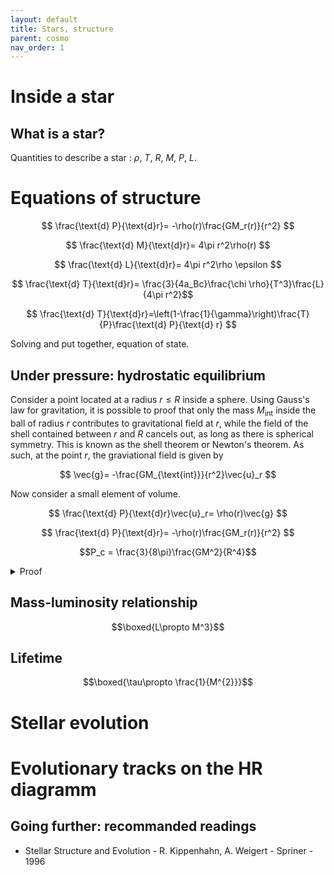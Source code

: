 ```yaml
---
layout: default
title: Stars, structure
parent: cosmo
nav_order: 1
---
```


# Inside a star

## What is a star?

Quantities to describe a star : $\rho$, $T$, $R$, $M$, $P$, $L$.



# Equations of structure

$$ \frac{\text{d} P}{\text{d}r}= -\rho(r)\frac{GM_r(r)}{r^2} $$

$$ \frac{\text{d} M}{\text{d}r}= 4\pi r^2\rho(r) $$


$$ \frac{\text{d} L}{\text{d}r}= 4\pi r^2\rho \epsilon $$

$$ \frac{\text{d} T}{\text{d}r}= \frac{3}{4a_Bc}\frac{\chi \rho}{T^3}\frac{L}{4\pi r^2}$$

$$ \frac{\text{d} T}{\text{d}r}=\left(1-\frac{1}{\gamma}\right)\frac{T}{P}\frac{\text{d} P}{\text{d} r} $$

Solving and put together, equation of state.

## Under pressure: hydrostatic equilibrium

Consider a point located at a radius $r\leq R$ inside a sphere.
Using Gauss's law for gravitation, it is possible to proof that only the mass $M_{\text{int}}$ inside the ball of radius $r$ contributes to gravitational field at $r$, while the field of the shell contained between $r$ and $R$ cancels out, as long as there is spherical symmetry. This is known as the shell theorem or Newton's theorem. As such, at the point $r$, the graviational field is given by

$$ \vec{g}= -\frac{GM_{\text{int}}}{r^2}\vec{u}_r $$

Now consider a small element of volume.

$$ \frac{\text{d} P}{\text{d}r}\vec{u}_r= \rho(r)\vec{g} $$

$$ \frac{\text{d} P}{\text{d}r}= -\rho(r)\frac{GM_r(r)}{r^2} $$

$$P_c = \frac{3}{8\pi}\frac{GM^2}{R^4}$$

<details>
  <summary>Proof</summary>


The density in the sphere is constant, and is given by $M_{\text{int}}=\rho V_{\text{int}}= 4\pi r^3/3$.

Hence 
$$ \vec{g}(r)= -\frac{4\pi G\rho r}{3}\vec{u}_r $$

Thus the equation of hydrostatic equilibrium becomes

$$ \frac{\text{d} P}{\text{d}r}\vec{u}_r= -\rho\vec{g} = \frac{4\pi G\rho^2 r}{3}\vec{u}_r $$

The central pressure is computed by integrating 

$$ P_c = \int_0^R\frac{4\pi G\rho^2 r}{3}\text{d}r  $$

$$ P_c = \frac{4\pi G\rho^2}{3} GM\int_0^Rr\text{d}r $$

$$ P_c= \frac{4\pi G\rho^2}{3} \frac{R^2}{2}$$

Now using $\rho = M/V=3M/(4\pi R^3)$, we get 

$$ P_c = \frac{3GM^2}{8\pi R^4}$$

</details>

## Mass-luminosity relationship

$$\boxed{L\propto M^3}$$


## Lifetime

$$\boxed{\tau\propto \frac{1}{M^{2}}}$$

# Stellar evolution

# Evolutionary tracks on the HR diagramm

## Going further: recommanded readings

- Stellar Structure and Evolution -  R. Kippenhahn, A. Weigert - Spriner - 1996
